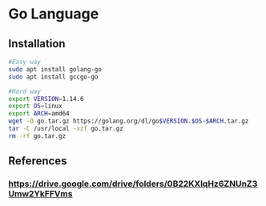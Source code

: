 # Go Language

## Installation

```sh
#Easy way
sudo apt install golang-go
sudo apt install gccgo-go
```

```sh
#Hard way
export VERSION=1.14.6
export OS=linux
export ARCH=amd64
wget -O go.tar.gz https://golang.org/dl/go$VERSION.$OS-$ARCH.tar.gz
tar -C /usr/local -xzf go.tar.gz
rm -rf go.tar.gz
```

## References

### <https://drive.google.com/drive/folders/0B22KXlqHz6ZNUnZ3Umw2YkFFVms>
